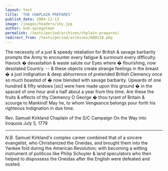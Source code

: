 ```yaml
---
layout: text
title: 'THE CHAPLAIN PREPARES'
publish_date: 2004-11-13
image: /images/headers/sky.jpg
author: bob-spiegelman
permalink: /texts/period/archives/chplain-prepares/
redirect_from: /texts/period/archives/000118.php
---
```


The necessity of a just & speedy retaliation for British & savage barbarity prompts the Army to encounter every fatigue & surmount every difficulty. Havock � devastation & waste salute our Eyes where � flourishing, now desolated Country. -- & these objects create strange feelings in the breast � a just indignation & deep abhorrence of pretended British Clemency once so much boasted of � now blended with savage barbarity. Upwards of one hundred & fifty widows [sic] were here made upon this ground � in the spaced of one hour and a half about a year from this time. Are these the fruits & effects of thy Clemency O George � thou tyrant of Britain & scourge to Mankind! May he, to whom Vengeance belongs pour forth his righteous Indignation in due time.

Rev. Samuel Kirkland
Chaplain of the S/C Campaign
On the Way into Iroquoia
July 5, 1779

***
_N.B._ Samuel Kirkland's complex career combined that of a sincere evangelist, who Christianized the Oneidas, and brought them into the Yankee fold during the American Revolution; with becoming a witting instrument of politicos like Philip Schuyler & land speculators who then helped to dispossess the Oneidas after the English were defeated and ousted.
